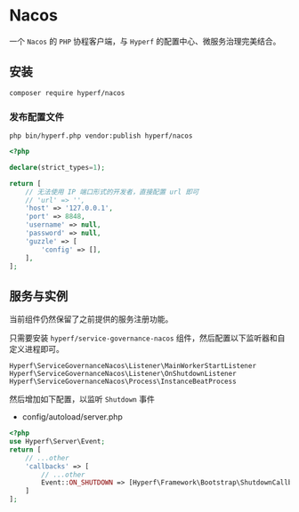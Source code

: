 # Nacos

一个 `Nacos` 的 `PHP` 协程客户端，与 `Hyperf` 的配置中心、微服务治理完美结合。

## 安装

```shell
composer require hyperf/nacos
```

### 发布配置文件

```shell
php bin/hyperf.php vendor:publish hyperf/nacos
```

```php
<?php

declare(strict_types=1);

return [
    // 无法使用 IP 端口形式的开发者，直接配置 url 即可
    // 'url' => '',
    'host' => '127.0.0.1',
    'port' => 8848,
    'username' => null,
    'password' => null,
    'guzzle' => [
        'config' => [],
    ],
];

```

## 服务与实例

当前组件仍然保留了之前提供的服务注册功能。

只需要安装 `hyperf/service-governance-nacos` 组件，然后配置以下监听器和自定义进程即可。

`Hyperf\ServiceGovernanceNacos\Listener\MainWorkerStartListener`
`Hyperf\ServiceGovernanceNacos\Listener\OnShutdownListener`
`Hyperf\ServiceGovernanceNacos\Process\InstanceBeatProcess`

然后增加如下配置，以监听 `Shutdown` 事件

- config/autoload/server.php

```php
<?php
use Hyperf\Server\Event;
return [
    // ...other
    'callbacks' => [
        // ...other
        Event::ON_SHUTDOWN => [Hyperf\Framework\Bootstrap\ShutdownCallback::class, 'onShutdown']
    ]
];
```

